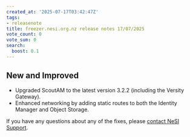```yaml
---
created_at: '2025-07-17T03:42:47Z'
tags:
- releasenote
title: freezer.nesi.org.nz release notes 17/07/2025
vote_count: 0
vote_sum: 0
search:
  boost: 0.1
---
```


## New and Improved

- Upgraded ScoutAM to the latest version 3.2.2 (including the Versity Gateway).  
- Enhanced networking by adding static routes to both the Identity Manager and Object Storage.  
  
If you have any questions about any of the fixes,
please [contact NeSI Support](mailto:support@nesi.org.nz "mailto:support@nesi.org.nz").
